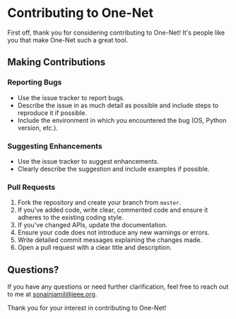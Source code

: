 # Contributing to One-Net

First off, thank you for considering contributing to One-Net! It's people like you that make One-Net such a great tool.


## Making Contributions

### Reporting Bugs
- Use the issue tracker to report bugs.
- Describe the issue in as much detail as possible and include steps to reproduce it if possible.
- Include the environment in which you encountered the bug (OS, Python version, etc.).

### Suggesting Enhancements
- Use the issue tracker to suggest enhancements.
- Clearly describe the suggestion and include examples if possible.

### Pull Requests
1. Fork the repository and create your branch from `master`.
2. If you've added code, write clear, commented code and ensure it adheres to the existing coding style.
3. If you've changed APIs, update the documentation.
4. Ensure your code does not introduce any new warnings or errors.
5. Write detailed commit messages explaining the changes made.
6. Open a pull request with a clear title and description.


## Questions?

If you have any questions or need further clarification, feel free to reach out to me at sonainjamil@ieee.org.

Thank you for your interest in contributing to One-Net!

